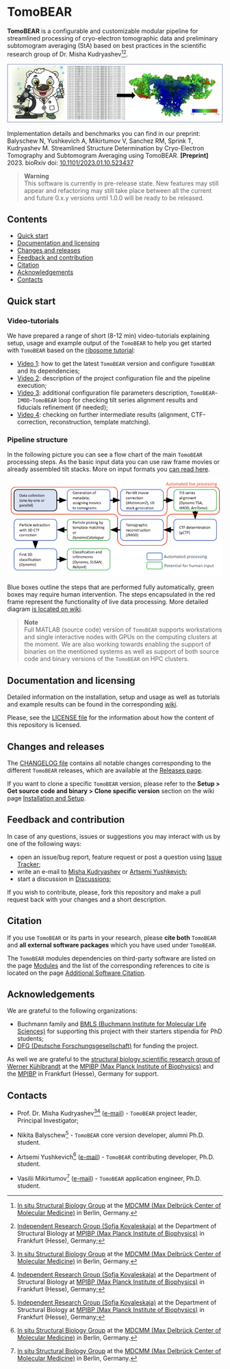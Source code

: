 # TomoBEAR

**TomoBEAR** is a configurable and customizable modular pipeline for streamlined processing of cryo-electron tomographic data and preliminary subtomogram averaging (StA) based on best practices in the scientific research group of Dr. Misha Kudryashev[^1][^2].

![TomoBEAR Social Media Logo Image](images/TomoBEAR_gitlogo.png)

Implementation details and benchmarks you can find in our preprint:
</br> Balyschew N, Yushkevich A, Mikirtumov V, Sanchez RM, Sprink T, Kudryashev M. Streamlined Structure Determination by Cryo-Electron Tomography and Subtomogram Averaging using TomoBEAR. **[Preprint]** 2023. bioRxiv doi: [10.1101/2023.01.10.523437](https://www.biorxiv.org/content/10.1101/2023.01.10.523437v1)

> **Warning**
> <br/> This software is currently in pre-release state. New features may still appear and refactoring may still take place between all the current and future 0.x.y versions until 1.0.0 will be ready to be released.

## Contents

- [Quick start](#quick-start)
- [Documentation and licensing](#documentation-and-licensing)
- [Changes and releases](#changes-and-releases)
- [Feedback and contribution](#feedback-and-contribution)
- [Citation](#citation)
- [Acknowledgements](#acknowledgements)
- [Contacts](#contacts)

## Quick start

### Video-tutorials

We have prepared a range of short (8-12 min) video-tutorials explaining setup, usage and example output of the ```TomoBEAR``` to help you get started with ```TomoBEAR``` based on the [ribosome tutorial](https://github.com/KudryashevLab/TomoBEAR/wiki/Tutorials):
* [Video 1](https://drive.google.com/file/d/1Nhltdo7DbWdzPhAbnkzq7lCkDghxJrku/view?usp=share_link): how to get the latest ```TomoBEAR``` version and configure ```TomoBEAR``` and its dependencies;
* [Video 2](https://drive.google.com/file/d/12h8Vs4eUeJDJAb5S6nF2BuOX7lfvmmYo/view?usp=share_link): description of the project configuration file and the pipeline execution;
* [Video 3](https://drive.google.com/file/d/16nNdu89XUZglO_PiRKmGkK85o_nWqOB8/view?usp=share_link): additional configuration file parameters description, ```TomoBEAR```-```IMOD```-```TomoBEAR``` loop for checking tilt series alignment results and fiducials refinement (if needed);
* [Video 4](https://drive.google.com/file/d/1t3ol3KlHqBGtnZp1bnLHi_Anurd2VPcx/view?usp=share_link): checking on further intermediate results (alignment, CTF-correction, reconstruction, template matching).

### Pipeline structure

In the following picture you can see a flow chart of the main `TomoBEAR` processing steps. As the basic input data you can use raw frame movies or already assembled tilt stacks. More on input formats you [can read here](https://github.com/KudryashevLab/TomoBEAR/wiki/Usage.md#input-data-file-formats).

![Schematic Pipeline Image](images/pipeline_simplified.png)

Blue boxes outline the steps that are performed fully automatically, green boxes may require human intervention. The steps encapsulated in the red frame represent the functionality of live data processing. More detailed diagram [is located on wiki](https://github.com/KudryashevLab/TomoBEAR/wiki).

> **Note**
> <br/> Full MATLAB (source code) version of `TomoBEAR` supports workstations and single interactive nodes with GPUs on the computing clusters at the moment. We are also working towards enabling the support of binaries on the mentioned systems as well as support of both source code and binary versions of the `TomoBEAR` on HPC clusters.

## Documentation and licensing

Detailed information on the installation, setup and usage as well as tutorials and example results can be found in the corresponding [wiki](https://github.com/KudryashevLab/TomoBEAR/wiki).

Please, see the [LICENSE file](LICENSE.md) for the information about how the content of this repository is licensed.

## Changes and releases

The [CHANGELOG file](CHANGELOG.md) contains all notable changes corresponding to the different `TomoBEAR` releases, which are available at the [Releases page](https://github.com/KudryashevLab/TomoBEAR/releases).

If you want to clone a specific ```TomoBEAR``` version, please refer to the **Setup > Get source code and binary > Clone specific version** section on the wiki page [Installation and Setup](https://github.com/KudryashevLab/TomoBEAR/wiki/Installation-and-Setup.md).

## Feedback and contribution

In case of any questions, issues or suggestions you may interact with us by one of the following ways:
* open an issue/bug report, feature request or post a question using [Issue Tracker](https://github.com/KudryashevLab/TomoBEAR/issues);
* write an e-mail to [Misha Kudryashev](mailto:misha.kudryashev@gmail.com) or [Artsemi Yushkevich](mailto:Artsemi.Yushkevich@mdc-berlin.de);
* start a discussion in [Discussions](https://github.com/KudryashevLab/TomoBEAR/discussions);

If you wish to contribute, please, fork this repository and make a pull request back with your changes and a short description.

## Citation

If you use `TomoBEAR` or its parts in your research, please **cite both** `TomoBEAR` and **all external software packages** which you have used under `TomoBEAR`.

The `TomoBEAR` modules dependencies on third-party software are listed on the page [Modules](https://github.com/KudryashevLab/TomoBEAR/wiki/Modules.md) and the list of the corresponding references to cite is located on the page [Additional Software Citation](https://github.com/KudryashevLab/TomoBEAR/wiki/Additional-Software-Citation.md).

## Acknowledgements

We are grateful to the following organizations:
- Buchmann family and [BMLS (Buchmann Institute for Molecular Life Sciences)](https://www.bmls.de) for supporting this project with their starters stipendia for PhD students;
- [DFG (Deutsche Forschungsgesellschaft)](https://www.dfg.de) for funding the project.

As well we are grateful to the [structural biology scientific research group of Werner Kühlbrandt](https://www.biophys.mpg.de/2207989/werner_kuehlbrandt) at the [MPIBP (Max Planck Institute of Biophysics)](https://www.biophys.mpg.de) and the [MPIBP](https://www.biophys.mpg.de) in Frankfurt (Hesse), Germany for support.

## Contacts
* Prof. Dr. Misha Kudryashev[^1][^2] ([e-mail](mailto:misha.kudryashev@gmail.com?subject=[GitHub]%20TomoBEAR)) - `TomoBEAR` project leader, Principal Investigator;

* Nikita Balyschew[^2] - `TomoBEAR` core version developer, alumni Ph.D. student.

* Artsemi Yushkevich[^1] ([e-mail](mailto:Artsemi.Yushkevich@mdc-berlin.de?subject=[GitHub]%20TomoBEAR)) - `TomoBEAR` contributing developer, Ph.D. student.

* Vasilii Mikirtumov[^1] ([e-mail](mailto:mikivasia@gmail.com?subject=[GitHub]%20TomoBEAR)) - `TomoBEAR` application engineer, Ph.D. student.


[^1]: [In situ Structural Biology Group](https://www.mdc-berlin.de/kudryashev) at the [MDCMM (Max Delbrück Center of Molecular Medicine)](https://www.mdc-berlin.de) in Berlin, Germany.

[^2]: [Independent Research Group (Sofja Kovaleskaja)](https://www.biophys.mpg.de/2149775/members) at the Department of Structural Biology at [MPIBP (Max Planck Institute of Biophysics)](https://www.biophys.mpg.de/en) in Frankfurt (Hesse), Germany;
